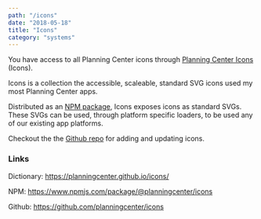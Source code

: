 ```yaml
---
path: "/icons"
date: "2018-05-18"
title: "Icons"
category: "systems"
---
```


You have access to all Planning Center icons through [Planning Center Icons](https://github.com/planningcenter/icons) (Icons).

Icons is a collection the accessible, scaleable, standard SVG icons used my most Planning Center apps.

Distributed as an [NPM package](https://www.npmjs.com/package/@planningcenter/icons), Icons exposes icons as standard SVGs.
These SVGs can be used, through platform specific loaders, to be used any of our existing app platforms.

Checkout the the [Github repo](https://planningcenter.github.io/icons/) for adding and updating icons.

### Links

Dictionary: https://planningcenter.github.io/icons/

NPM: https://www.npmjs.com/package/@planningcenter/icons

Github: https://github.com/planningcenter/icons
